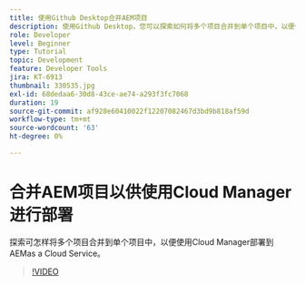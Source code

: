 ```yaml
---
title: 使用Github Desktop合并AEM项目
description: 使用Github Desktop，您可以探索如何将多个项目合并到单个项目中，以便使用Cloud Manager部署到AEMas a Cloud Service。
role: Developer
level: Beginner
type: Tutorial
topic: Development
feature: Developer Tools
jira: KT-6913
thumbnail: 330535.jpg
exl-id: 68dedaa6-30d8-43ce-ae74-a293f3fc7068
duration: 19
source-git-commit: af928e60410022f12207082467d3bd9b818af59d
workflow-type: tm+mt
source-wordcount: '63'
ht-degree: 0%

---
```


# 合并AEM项目以供使用Cloud Manager进行部署

探索可怎样将多个项目合并到单个项目中，以便使用Cloud Manager部署到AEMas a Cloud Service。

>[!VIDEO](https://video.tv.adobe.com/v/330535?quality=12&learn=on)
